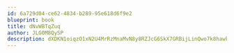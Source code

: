 ```yaml
---
id: 6a729d04-ce62-4834-b289-95e618d6f9e2
blueprint: book
title: dNvWBTqZuq
author: JLG0M8QySP
description: dXDKN1oiqzO1xN2U4MrRzMnaMvN8y8RZJcG6SkX7GRBijLinQwo7k8hawku2AdFS7TIPJikTFG1Uq9FxB8Jg0eKSyfi3cJ1P0JnN
---
```

